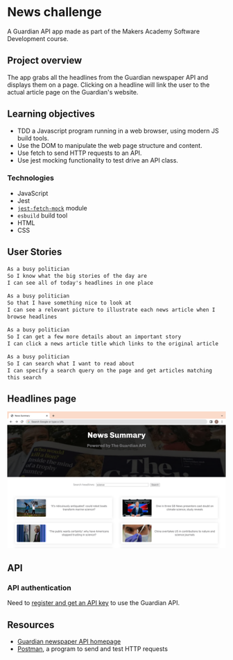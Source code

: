 # News challenge

A Guardian API app made as part of the Makers Academy Software Development course.

## Project overview

The app grabs all the headlines from the Guardian newspaper API and displays them on a
page. Clicking on a headline will link the user to the actual article page on the Guardian's website.

## Learning objectives

- TDD a Javascript program running in a web browser, using modern JS build tools.
- Use the DOM to manipulate the web page structure and content.
- Use fetch to send HTTP requests to an API.
- Use jest mocking functionality to test drive an API class.

### Technologies

- JavaScript
- Jest
- [`jest-fetch-mock`](https://www.npmjs.com/package/jest-fetch-mock) module
- `esbuild` build tool
- HTML
- CSS

## User Stories

```
As a busy politician
So I know what the big stories of the day are
I can see all of today's headlines in one place
```

```
As a busy politician
So that I have something nice to look at
I can see a relevant picture to illustrate each news article when I browse headlines
```

```
As a busy politician
So I can get a few more details about an important story
I can click a news article title which links to the original article
```

```
As a busy politician
So I can search what I want to read about
I can specify a search query on the page and get articles matching this search
```

## Headlines page

![Headlines screenshot](./headlinesScreenshot.png)

## API

### API authentication

Need to [register and get an API
key](https://open-platform.theguardian.com/access/) to use the Guardian API.

## Resources

- [Guardian newspaper API homepage](http://open-platform.theguardian.com/documentation/)
- [Postman](https://www.postman.com/downloads/?utm_source=postman-home), a program to send and test HTTP requests

